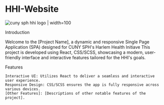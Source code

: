# HHI-Website

![cuny sph hhi logo](https://github.com/zrsanchez36/HHI-Website/assets/9708269/3816e34a-20fe-4869-8dcd-2476c048fcb8) | width=100

Introduction

Welcome to the [Project Name], a dynamic and responsive Single Page Application (SPA) designed for CUNY SPH's Harlem Health Initiave This project is developed using React, CSS/SCSS, showcasing a modern, user-friendly interface and interactive features tailored for the HHI's goals.

Features

    Interactive UI: Utilizes React to deliver a seamless and interactive user experience.
    Responsive Design: CSS/SCSS ensures the app is fully responsive across various devices.
    [Other Features]: [Descriptions of other notable features of the project].
